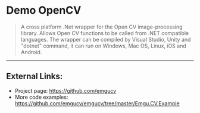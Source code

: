 # Demo OpenCV
>A cross platform .Net wrapper for the Open CV image-processing library. Allows Open CV functions to be called from .NET compatible languages. The wrapper can be compiled by Visual Studio, Unity and "dotnet" command, it can run on Windows, Mac OS, Linux, iOS and Android.

---
## External Links:
- Project page: https://github.com/emgucv
- More code examples: https://github.com/emgucv/emgucv/tree/master/Emgu.CV.Example